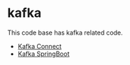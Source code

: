 # kafka
This code base has kafka related code.

- [Kafka Connect](https://github.com/code-with-dilip/kafka/tree/master/kafka-connect)
- [Kafka SpringBoot](https://github.com/code-with-dilip/kafka/tree/master/learn-kafka-spring-boot-retry)
